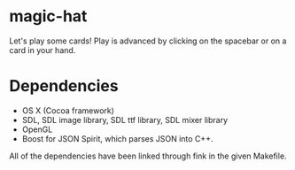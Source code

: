 magic-hat
=========

Let's play some cards! Play is advanced by clicking on the spacebar or on a card in your hand.

Dependencies
=========
- OS X (Cocoa framework)
- SDL, SDL image library, SDL ttf library, SDL mixer library
- OpenGL
- Boost for JSON Spirit, which parses JSON into C++.

All of the dependencies have been linked through fink in the given Makefile.